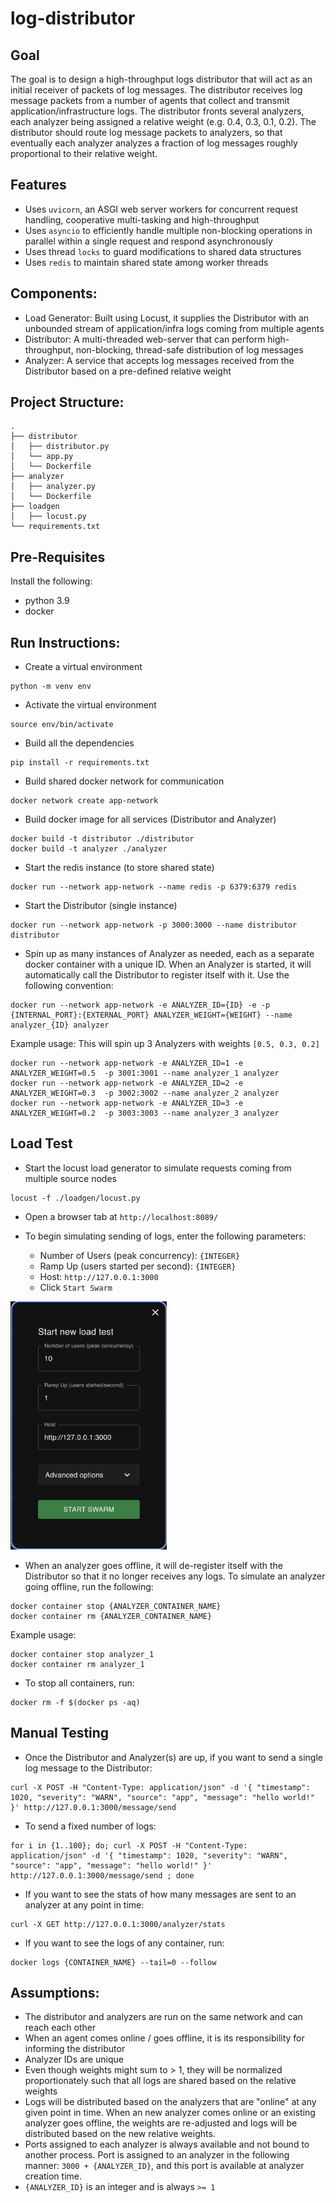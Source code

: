 # log-distributor

## Goal
The goal is to design a high-throughput logs distributor that will act as an initial receiver of packets of log messages. The distributor receives log message packets from a number of agents that collect and transmit application/infrastructure logs. The distributor fronts several analyzers, each analyzer being assigned a relative weight (e.g. 0.4, 0.3, 0.1, 0.2). The distributor should route log message packets to analyzers, so that eventually each analyzer analyzes a fraction of log messages roughly proportional to their relative weight.

## Features
- Uses `uvicorn`, an ASGI web server workers for concurrent request handling, cooperative multi-tasking and high-throughput
- Uses `asyncio` to efficiently handle multiple non-blocking operations in parallel within a single request and respond asynchronously
- Uses thread `locks` to guard modifications to shared data structures
- Uses `redis` to maintain shared state among worker threads

## Components:
- Load Generator: Built using Locust, it supplies the Distributor with an unbounded stream of application/infra logs coming from multiple agents
- Distributor: A multi-threaded web-server that can perform high-throughput, non-blocking, thread-safe distribution of log messages
- Analyzer: A service that accepts log messages received from the Distributor based on a pre-defined relative weight

## Project Structure:
```
.
├── distributor
│   ├── distributor.py 
│   └── app.py 
│   └── Dockerfile  
├── analyzer
│   ├── analyzer.py
│   └── Dockerfile
├── loadgen
│   ├── locust.py
└── requirements.txt  
```

## Pre-Requisites
Install the following:
- python 3.9
- docker

## Run Instructions:
- Create a virtual environment
```
python -m venv env
```

- Activate the virtual environment
```
source env/bin/activate
```

- Build all the dependencies
```
pip install -r requirements.txt
```
- Build shared docker network for communication
```
docker network create app-network
```

- Build docker image for all services (Distributor and Analyzer)
```
docker build -t distributor ./distributor
docker build -t analyzer ./analyzer
```

- Start the redis instance (to store shared state)
```
docker run --network app-network --name redis -p 6379:6379 redis
```

- Start the Distributor (single instance)
```
docker run --network app-network -p 3000:3000 --name distributor distributor
```

- Spin up as many instances of Analyzer as needed, each as a separate docker container with a unique ID. When an Analyzer is started, it will automatically call the Distributor to register itself with it. Use the following convention:
```
docker run --network app-network -e ANALYZER_ID={ID} -e -p {INTERNAL_PORT}:{EXTERNAL_PORT} ANALYZER_WEIGHT={WEIGHT} --name analyzer_{ID} analyzer
```

Example usage: This will spin up 3 Analyzers with weights `[0.5, 0.3, 0.2]`
```
docker run --network app-network -e ANALYZER_ID=1 -e ANALYZER_WEIGHT=0.5  -p 3001:3001 --name analyzer_1 analyzer
docker run --network app-network -e ANALYZER_ID=2 -e ANALYZER_WEIGHT=0.3  -p 3002:3002 --name analyzer_2 analyzer
docker run --network app-network -e ANALYZER_ID=3 -e ANALYZER_WEIGHT=0.2  -p 3003:3003 --name analyzer_3 analyzer
```

## Load Test

- Start the locust load generator to simulate requests coming from multiple source nodes
```
locust -f ./loadgen/locust.py
```

- Open a browser tab at `http://localhost:8089/`

- To begin simulating sending of logs, enter the following parameters:
    - Number of Users (peak concurrency): `{INTEGER}`
    - Ramp Up (users started per second): `{INTEGER}`
    - Host: `http://127.0.0.1:3000`
    - Click `Start Swarm`

<img src="./loadgen/locust_settings.png" alt="locust settings" width="250"/>

- When an analyzer goes offline, it will de-register itself with the Distributor so that it no longer receives any logs. To simulate an analyzer going offline, run the following:
```
docker container stop {ANALYZER_CONTAINER_NAME}
docker container rm {ANALYZER_CONTAINER_NAME}
```

 Example usage:
```
docker container stop analyzer_1
docker container rm analyzer_1
```

- To stop all containers, run:
```
docker rm -f $(docker ps -aq)
```

## Manual Testing
- Once the Distributor and Analyzer(s) are up, if you want to send a single log message to the Distributor:
```
curl -X POST -H "Content-Type: application/json" -d '{ "timestamp": 1020, "severity": "WARN", "source": "app", "message": "hello world!" }' http://127.0.0.1:3000/message/send
```
- To send a fixed number of logs:
```
for i in {1..100}; do; curl -X POST -H "Content-Type: application/json" -d '{ "timestamp": 1020, "severity": "WARN", "source": "app", "message": "hello world!" }' http://127.0.0.1:3000/message/send ; done
```
- If you want to see the stats of how many messages are sent to an analyzer at any point in time:
```
curl -X GET http://127.0.0.1:3000/analyzer/stats
```
- If you want to see the logs of any container, run:
```
docker logs {CONTAINER_NAME} --tail=0 --follow
```

## Assumptions:
- The distributor and analyzers are run on the same network and can reach each other
- When an agent comes online / goes offline, it is its responsibility for informing the distributor
- Analyzer IDs are unique
- Even though weights might sum to > 1, they will be normalized proportionately such that all logs are shared based on the relative weights
- Logs will be distributed based on the analyzers that are "online" at any given point in time. When an new analyzer comes online or an existing analyzer goes offline, the weights are re-adjusted and logs will be distributed based on the new relative weights.
- Ports assigned to each analyzer is always available and not bound to another process. Port is assigned to an analyzer in the following manner: `3000 + {ANALYZER_ID}`, and this port is available at analyzer creation time.
- `{ANALYZER_ID}` is an integer and is always `>= 1`
